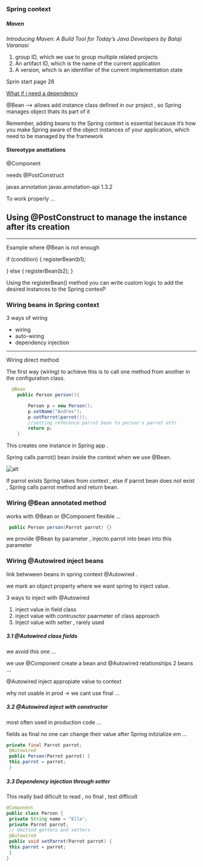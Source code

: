 ### Spring context

##### Maven

*Introducing Maven: A Build Tool
for Today’s Java Developers by Balaji Varanasi* 


1. group ID, which we use to group multiple related projects
2. An artifact ID, which is the name of the current application
3.  A version, which is an identifier of the current implementation state

Sprin start page 28

[What if i need a dependency](https://docs.spring.io/spring-framework/docs/current/reference/html/core.html)

@Bean --> allows add instance class defined in our project , so Spring manages object thats its part of it

Remember, adding beans to the Spring context is essential
because it’s how you make Spring aware of the object instances of your application,
which need to be managed by the framework

#### Stereotype anottations 

@Component

needs @PostConstruct

<!-- https://mvnrepository.com/artifact/javax.annotation/javax.annotation-api -->
<dependency>
    <groupId>javax.annotation</groupId>
    <artifactId>javax.annotation-api</artifactId>
    <version>1.3.2</version>
</dependency>


To work properly ...

## Using @PostConstruct to manage the instance after its creation

----------

Example where @Bean is not enough 

if (condition) { 
 registerBean(b1); 
 
} else {
 registerBean(b2); 
}

Using the registerBean() method
you can write custom logic to 
add the desired instances to the 
Spring contexP

### Wiring beans in Spring context

3 ways of wiring 

- wiring
- auto-wiring
- dependency injection


----------

Wiring direct method 

The first way (wiring) to achieve this is to call one method from another in
the configuration class. 

```java
  @Bean
    public Person person(){

        Person p = new Person();
        p.setName("Andres");
        p.setParrot(parrot());
        //setting reference parrot bean to person's parrot attr
        return p;
    }
```

This creates one instance in Spring app .

Spring calls parrot() bean inside the context when we use @Bean.

![alt](../img/springBean.jpg)

If parrot exists Spring takes from context , else if parrot bean does not exist , Spring calls parrot method and return bean.

### Wiring @Bean annotated method

works with @Bean or @Component flexible ...

```java
 public Person person(Parrot parrot) {}
```

we provide @Bean by parameter , injecto parrot into bean into this parameter


### Wiring @Autowired inject beans 

link betwween beans in spring context @Autowired .

we mark an object property where we want spring to inject value.

3 ways to inject with @Autowired

1. inject value in field class 
2. inject value with contrusctor paarmeter of class approach
3. Inject value with setter , rarely used

##### 3.1 @Autowired class fields 

we avoid this one ...

we use @Component create a bean and @Autowired relationships 2 beans ...

@Autowired inject appropiate value to context

why not usable in prod -> we cant use final ...

##### 3.2 @Autowired inject with constructor

most often used in production code ...

fields as final no one can change their value after Spring initzialize em ...


```java
private final Parrot parrot;
 @Autowired
 public Person(Parrot parrot) {
 this.parrot = parrot;
 }
```

##### 3.3 Dependency injection through setter

This really bad dificult to read , no final , test difficult

```java
@Component
public class Person {
 private String name = "Ella";
 private Parrot parrot;
 // Omitted getters and setters
 @Autowired
 public void setParrot(Parrot parrot) {
 this.parrot = parrot;
 }
}
```